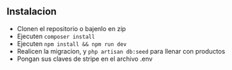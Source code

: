 ## Instalacion
- Clonen el repositorio o bajenlo en zip
- Ejecuten `composer install`
- Ejecuten `npm install && npm run dev`
- Realicen la migracion, y `php artisan db:seed` para llenar con productos
- Pongan sus claves de stripe en el archivo .env
